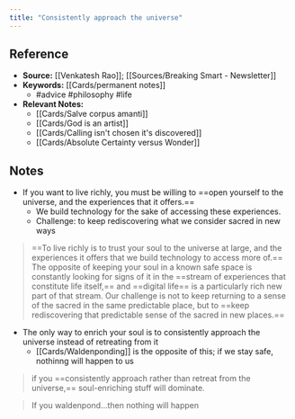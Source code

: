 ```yaml
---
title: "Consistently approach the universe"
---
```

## Reference
- **Source:** [[Venkatesh Rao]]; [[Sources/Breaking Smart - Newsletter]]
- **Keywords:** [[Cards/permanent notes]]
	- #advice #philosophy #life 
- **Relevant Notes:**
	- [[Cards/Salve corpus amanti]]
	- [[Cards/God is an artist]]
	- [[Cards/Calling isn't chosen it's discovered]]
	- [[Cards/Absolute Certainty versus Wonder]]
## Notes
- If you want to live richly, you must be willing to ==open yourself to the universe, and the experiences that it offers.==
	- We build technology for the sake of accessing these experiences.
	- Challenge: to keep rediscovering what we consider sacred in new ways
	
>  ==To live richly is to trust your soul to the universe at large, and the experiences it offers that we build technology to access more of.== The opposite of keeping your soul in a known safe space is constantly looking for signs of it in the ==stream of experiences that constitute life itself,== and ==digital life== is a particularly rich new part of that stream. Our challenge is not to keep returning to a  sense of the sacred in the same predictable place, but to ==keep rediscovering that predictable sense of the sacred in new places.==

- The only way to enrich your soul is to consistently approach the universe instead of retreating from it
	- [[Cards/Waldenponding]] is the opposite of this; if we stay safe, nothinng will happen to us

> if you ==consistently approach rather than retreat from the universe,== soul-enriching stuff will dominate.

> If you waldenpond...then nothing will happen
